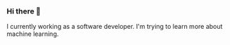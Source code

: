 ### Hi there 👋

I currently working as a software developer.
I'm trying to learn more about machine learning.
